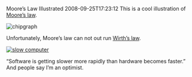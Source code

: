 Moore’s Law Illustrated
2008-09-25T17:23:12
This is a cool illustration of [Moore’s law](http://en.wikipedia.org/wiki/Moore%27s_law).

![chipgraph](/content/images/blog/MooresLawIllustrated_BC34/chipgraph.png)

Unfortunately, Moore’s law can not out run [Wirth’s law](http://en.wikipedia.org/wiki/Wirth%27s_law).

[![slow computer](/content/images/blog/MooresLawIllustrated_BC34/slowcomp_thumb.jpg)](/content/images/blog/MooresLawIllustrated_BC34/slowcomp.jpg)

“Software is getting slower more rapidly than hardware becomes faster.” And people say I’m an optimist.
